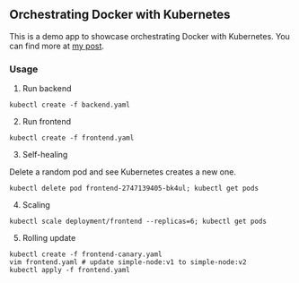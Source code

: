 ## Orchestrating Docker with Kubernetes

This is a demo app to showcase orchestrating Docker with Kubernetes. You can find more at [my post](https://chengl.com/orchestrating-docker-with-kubernetes/).

### Usage

1. Run backend

  ```
  kubectl create -f backend.yaml
  ```
2. Run frontend

  ```
  kubectl create -f frontend.yaml
  ```

3. Self-healing

  Delete a random pod and see Kubernetes creates a new one.
  ```
  kubectl delete pod frontend-2747139405-bk4ul; kubectl get pods
  ```

4. Scaling

  ```
  kubectl scale deployment/frontend --replicas=6; kubectl get pods
  ```

5. Rolling update
  ```
  kubectl create -f frontend-canary.yaml
  vim frontend.yaml # update simple-node:v1 to simple-node:v2
  kubectl apply -f frontend.yaml
  ```

